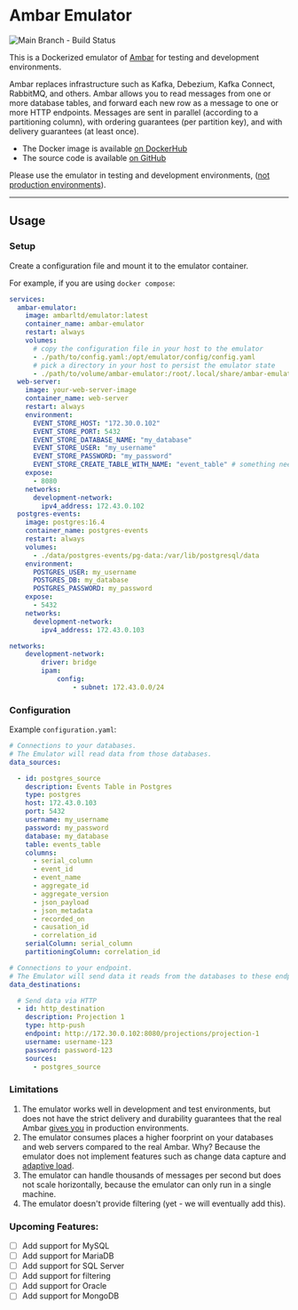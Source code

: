 # Ambar Emulator

![Main Branch - Build Status](https://github.com/ambarltd/emulator-docker/actions/workflows/test.yaml/badge.svg?branch=main)

This is a Dockerized emulator of [Ambar](https://ambar.cloud) for testing and development environments. 

Ambar replaces infrastructure such as Kafka, Debezium, Kafka Connect, RabbitMQ, and others. Ambar allows you to 
read messages from one or more database tables, and forward each new row as a message to one or more HTTP endpoints. 
Messages are sent in parallel (according to a partitioning column), with ordering guarantees (per partition key), 
and with delivery guarantees (at least once).

- The Docker image is available [on DockerHub](https://hub.docker.com/r/ambarltd/emulator)
- The source code is available [on GitHub](https://github.com/ambarltd/emulator)

Please use the emulator in testing and development environments, ([not production environments](#limitations)).

---

## Usage

### Setup

Create a configuration file and mount it to the emulator container.

For example, if you are using `docker compose`:

```yaml
services:
  ambar-emulator:
    image: ambarltd/emulator:latest
    container_name: ambar-emulator
    restart: always
    volumes:
      # copy the configuration file in your host to the emulator 
      - ./path/to/config.yaml:/opt/emulator/config/config.yaml
      # pick a directory in your host to persist the emulator state
      - ./path/to/volume/ambar-emulator:/root/.local/share/ambar-emulator
  web-server:
    image: your-web-server-image
    container_name: web-server
    restart: always
    environment:
      EVENT_STORE_HOST: "172.30.0.102"
      EVENT_STORE_PORT: 5432
      EVENT_STORE_DATABASE_NAME: "my_database"
      EVENT_STORE_USER: "my_username"
      EVENT_STORE_PASSWORD: "my_password"
      EVENT_STORE_CREATE_TABLE_WITH_NAME: "event_table" # something needs to create the table, we're assuming the webserver is doing that
    expose:
      - 8080
    networks:
      development-network:
        ipv4_address: 172.43.0.102
  postgres-events:
    image: postgres:16.4
    container_name: postgres-events
    restart: always
    volumes:
      - ./data/postgres-events/pg-data:/var/lib/postgresql/data
    environment:
      POSTGRES_USER: my_username
      POSTGRES_DB: my_database
      POSTGRES_PASSWORD: my_password
    expose:
      - 5432
    networks:
      development-network:
        ipv4_address: 172.43.0.103

networks:
    development-network:
        driver: bridge
        ipam:
            config:
                - subnet: 172.43.0.0/24
```

### Configuration

Example `configuration.yaml`:

```yaml
# Connections to your databases.
# The Emulator will read data from those databases.
data_sources:

  - id: postgres_source
    description: Events Table in Postgres
    type: postgres
    host: 172.43.0.103
    port: 5432
    username: my_username
    password: my_password
    database: my_database
    table: events_table
    columns:
      - serial_column
      - event_id
      - event_name
      - aggregate_id
      - aggregate_version
      - json_payload
      - json_metadata
      - recorded_on
      - causation_id
      - correlation_id
    serialColumn: serial_column
    partitioningColumn: correlation_id

# Connections to your endpoint.
# The Emulator will send data it reads from the databases to these endpoints.
data_destinations:

  # Send data via HTTP
  - id: http_destination
    description: Projection 1
    type: http-push
    endpoint: http://172.30.0.102:8080/projections/projection-1
    username: username-123
    password: password-123
    sources:
      - postgres_source
```

### Limitations

1) The emulator works well in development and test environments, but does not have the strict delivery and durability guarantees that the real Ambar [gives you](https://ambar.cloud/blog/provably-correct-data-streaming-our-white-paper) in production environments.
2) The emulator consumes places a higher foorprint on your databases and web servers compared to the real Ambar. Why? Because the emulator does not implement features such as change data capture and [adaptive load](https://ambar.cloud/blog/optimal-consumption-with-adaptive-load).
3) The emulator can handle thousands of messages per second but does not scale horizontally, because the emulator can only run in a single machine.
4) The emulator doesn't provide filtering (yet - we will eventually add this).

### Upcoming Features:

- [ ] Add support for MySQL
- [ ] Add support for MariaDB
- [ ] Add support for SQL Server
- [ ] Add support for filtering
- [ ] Add support for Oracle
- [ ] Add support for MongoDB
